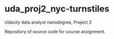 # uda_proj2_nyc-turnstiles
Udacity data analyst nanodegree, Project 2

Repository of source code for course assignment.

